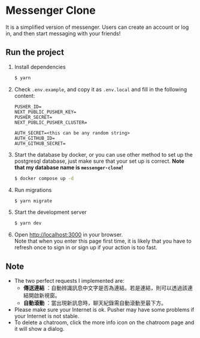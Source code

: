 # Messenger Clone
It is a simplified version of messenger. Users can create an account or log in, and then start messaging with your friends!

## Run the project

1. Install dependencies

   ```bash
   $ yarn
   ```
2. Check `.env.example`, and copy it as `.env.local` and fill in the following content:

   ```text
   PUSHER_ID=
   NEXT_PUBLIC_PUSHER_KEY=
   PUSHER_SECRET=
   NEXT_PUBLIC_PUSHER_CLUSTER=

   AUTH_SECRET=<this can be any random string>
   AUTH_GITHUB_ID=
   AUTH_GITHUB_SECRET=
   ```
3. Start the database by docker, or you can use other method to set up the postgresql database, just make sure that your set up is correct.
   **Note that my database name is `messenger-clone`!**

   ```bash
   $ docker compose up -d
   ```
4. Run migrations

   ```bash
   $ yarn migrate
   ```
5. Start the development server

   ```bash
   $ yarn dev
   ```
6. Open <http://localhost:3000> in your browser.   
   Note that when you enter this page first time, it is likely that you have to refresh once to sign in or sign up if your action is too fast.

## Note

* The two perfect requests I implemented are:
  * **傳送連結** ：自動辨識訊息中文字是否為連結。若是連結，則可以透過該連結開啟新視窗。
  * **自動滾動** ：當出現新訊息時，聊天紀錄需自動滾動至最下方。
* Please make sure your Internet is ok. Pusher may have some problems if your Internet is not stable.
* To delete a chatroom, click the more info icon on the chatroom page and it will show a dialog.

